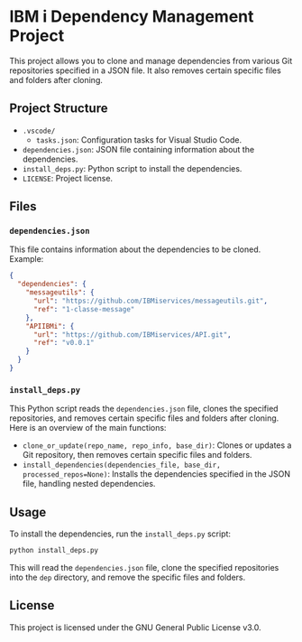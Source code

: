 # IBM i Dependency Management Project

This project allows you to clone and manage dependencies from various Git repositories specified in a JSON file. It also removes certain specific files and folders after cloning.

## Project Structure

- `.vscode/`
  - `tasks.json`: Configuration tasks for Visual Studio Code.
- `dependencies.json`: JSON file containing information about the dependencies.
- `install_deps.py`: Python script to install the dependencies.
- `LICENSE`: Project license.

## Files

### `dependencies.json`

This file contains information about the dependencies to be cloned. Example:

```json
{
  "dependencies": {
    "messageutils": {
      "url": "https://github.com/IBMiservices/messageutils.git",
      "ref": "1-classe-message"
    },
    "APIIBMi": {
      "url": "https://github.com/IBMiservices/API.git",
      "ref": "v0.0.1"
    }
  }
}
```

### `install_deps.py`

This Python script reads the `dependencies.json` file, clones the specified repositories, and removes certain specific files and folders after cloning. Here is an overview of the main functions:

- `clone_or_update(repo_name, repo_info, base_dir)`: Clones or updates a Git repository, then removes certain specific files and folders.
- `install_dependencies(dependencies_file, base_dir, processed_repos=None)`: Installs the dependencies specified in the JSON file, handling nested dependencies.

## Usage

To install the dependencies, run the `install_deps.py` script:

```sh
python install_deps.py
```

This will read the `dependencies.json` file, clone the specified repositories into the `dep` directory, and remove the specific files and folders.

## License

This project is licensed under the GNU General Public License v3.0.
